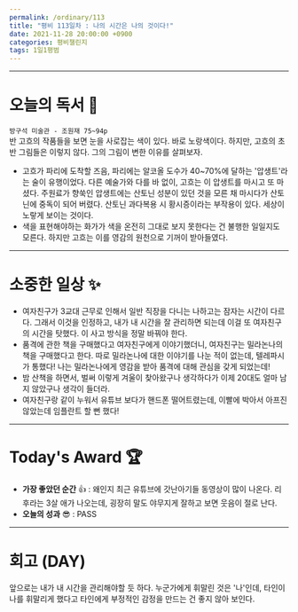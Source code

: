 ```yaml
---
permalink: /ordinary/113
title: "평비 113일차 : 나의 시간은 나의 것이다!"
date: 2021-11-28 20:00:00 +0900
categories: 평비챌린지
tags: 1일1평범
---
```


---
# 오늘의 독서 📕
`방구석 미술관 - 조원재 75~94p`  
반 고흐의 작품들을 보면 눈을 사로잡는 색이 있다. 바로 노랑색이다. 하지만, 고흐의 초반 그림들은 이렇지 않다. 그의 그림이 변한 이유를 살펴보자.  
- 고흐가 파리에 도착할 즈음, 파리에는 알코올 도수가 40~70%에 달하는 '압생트'라는 술이 유행이었다. 다른 예술가와 다를 바 없이, 고흐는 이 압생트를 마시고 또 마셨다. 주원료가 향쑥인 압생트에는 산토닌 성분이 있던 것을 모른 채 마시다가 산토닌에 중독이 되어 버렸다. 산토닌 과다복용 시 황시증이라는 부작용이 있다. 세상이 노랗게 보이는 것이다.
- 색을 표현해야하는 화가가 색을 온전히 그대로 보지 못한다는 건 불행한 일일지도 모른다. 하지만 고흐는 이를 영감의 원천으로 기꺼이 받아들였다.

---
# 소중한 일상 ✨
- 여자친구가 3교대 근무로 인해서 일반 직장을 다니는 나하고는 잠자는 시간이 다르다. 그래서 이것을 인정하고, 내가 내 시간을 잘 관리하면 되는데 이걸 또 여자친구의 시간을 탓했다. 이 사고 방식을 정말 바꿔야 한다.
- 품격에 관한 책을 구매했다고 여자친구에게 이야기했더니, 여자친구는 밀라논나의 책을 구매했다고 한다. 따로 밀라논나에 대한 이야기를 나눈 적이 없는데, 텔레파시가 통했다! 나는 밀라논나에게 영감을 받아 품격에 대해 관심을 갖게 되었는데!
- 밤 산책을 하면서, 벌써 이렇게 겨울이 찾아왔구나 생각하다가 이제 20대도 얼마 남지 않았구나 생각이 들더라.
- 여자친구랑 같이 누워서 유튜브 보다가 핸드폰 떨어트렸는데, 이빨에 박아서 아프진 않았는데 임플란트 할 뻔 했다!

---
# Today's Award 🏆
- **가장 좋았던 순간** 👍 : 왜인지 최근 유튜브에 갓난아기들 동영상이 많이 나온다. 리후라는 3살 애가 나오는데, 굉장히 말도 야무지게 잘하고 보면 웃음이 절로 난다.
- **오늘의 성과** 😎 : PASS

---
# 회고 (DAY)
앞으로는 내가 내 시간을 관리해야할 듯 하다. 누군가에게 휘말린 것은 '나'인데, 타인이 나를 휘말리게 했다고 타인에게 부정적인 감정을 만드는 건 좋지 않아 보인다.